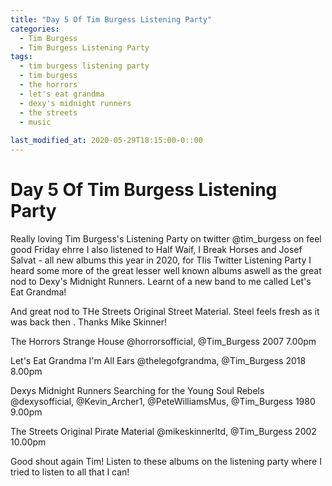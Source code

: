 ```yaml
---
title: "Day 5 Of Tim Burgess Listening Party"
categories:
  - Tim Burgess
  - Tim Burgess Listening Party
tags:
  - tim burgess listening party
  - tim burgess
  - the horrors
  - let's eat grandma
  - dexy's midnight runners
  - the streets
  - music
  
last_modified_at: 2020-05-29T18:15:00-0::00
---
```


# Day 5 Of Tim Burgess Listening Party

Really loving Tim Burgess's Listening Party on twitter @tìm_burgess on feel good Friday ehrre I also listened to Half Waif, I Break Horses and Josef Salvat - all new albums this year in 2020, for TIis Twitter Listening Party I heard some more of the great lesser well known albums aswell as the great nod to Dexy's Midnight Runners. Learnt of a new band to me called Let's Eat Grandma!

And great nod to THe Streets Original Street Material. Steel feels fresh as it was back then . Thanks Mike Skinner!

The Horrors
Strange House 
@horrorsofficial, @Tim_Burgess 
2007
7.00pm

Let's Eat Grandma
I'm All Ears 
@thelegofgrandma, @Tim_Burgess 
2018	
8.00pm

Dexys Midnight Runners
Searching for the Young Soul Rebels 
@dexysofficial, @Kevin_Archer1, @PeteWilliamsMus, @Tim_Burgess 
1980	
9.00pm

The Streets
Original Pirate Material 
@mikeskinnerltd, @Tim_Burgess 
2002
10.00pm

Good shout again Tim! Listen to these albums on the listening party where I tried to listen to all that I can!
